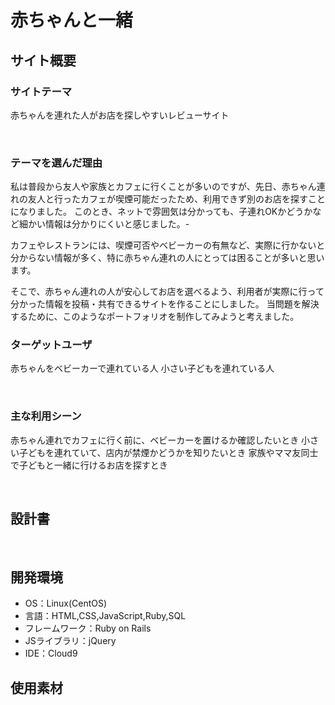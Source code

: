 # 赤ちゃんと一緒

## サイト概要
### サイトテーマ
赤ちゃんを連れた人がお店を探しやすいレビューサイト

​
### テーマを選んだ理由
私は普段から友人や家族とカフェに行くことが多いのですが、先日、赤ちゃん連れの友人と行ったカフェが喫煙可能だったため、利用できず別のお店を探すことになりました。
このとき、ネットで雰囲気は分かっても、子連れOKかどうかなど細かい情報は分かりにくいと感じました。-

カフェやレストランには、喫煙可否やベビーカーの有無など、実際に行かないと分からない情報が多く、特に赤ちゃん連れの人にとっては困ることが多いと思います。

そこで、赤ちゃん連れの人が安心してお店を選べるよう、利用者が実際に行って分かった情報を投稿・共有できるサイトを作ることにしました。
当問題を解決するために、このようなポートフォリオを制作してみようと考えました。
​
### ターゲットユーザ
赤ちゃんをベビーカーで連れている人
小さい子どもを連れている人


​
### 主な利用シーン
赤ちゃん連れでカフェに行く前に、ベビーカーを置けるか確認したいとき
小さい子どもを連れていて、店内が禁煙かどうかを知りたいとき
家族やママ友同士で子どもと一緒に行けるお店を探すとき


​
## 設計書

​
## 開発環境
- OS：Linux(CentOS)
- 言語：HTML,CSS,JavaScript,Ruby,SQL
- フレームワーク：Ruby on Rails
- JSライブラリ：jQuery
- IDE：Cloud9
​
## 使用素材
